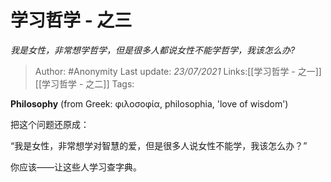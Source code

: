 # 学习哲学 - 之三
*我是女性，非常想学哲学，但是很多人都说女性不能学哲学，我该怎么办?*

> Author: #Anonymity
> Last update: *23/07/2021*
> Links:[[学习哲学 - 之一]] [[学习哲学 - 之二]]
> Tags:

**Philosophy** (from Greek: φιλοσοφία, philosophia, 'love of wisdom')

把这个问题还原成：

“我是女性，非常想学对智慧的爱，但是很多人说女性不能学，我该怎么办？”

你应该——让这些人学习查字典。
